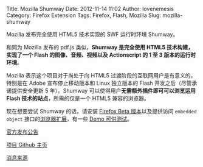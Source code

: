 Title: Mozilla Shumway
Date: 2012-11-14 11:02
Author: lovenemesis
Category: Firefox Extension
Tags: Firefox, Flash, Mozilla
Slug: mozilla-shumway

Mozilla 发布完全使用 HTML5 技术实现的 SWF 运行时环境 Shumway。

和同为 Mozilla 发布的 pdf.js 类似，**Shumway 是完全使用 HTML5
技术构建，实现了一个 Flash 的图像、音频、视频以及 Actionscript 的 1 至 3
版本的运行时环境**。

Mozilla 表示这个项目对于尚处于向 HTML5
过渡阶段的互联网用户是有意义的，特别是在 Adobe 宣布停止移动版本和 Linux
独立版本的 Flash 开发之后（尽管承诺提供安全更新 5 年）。Shumway
可以使得用户**无需额外插件即可可以浏览运用 Flash
技术的站点**，所需的仅是一个 HTML5 兼容的浏览器。

现在想要尝试 Shumway 的话，请安装 [Firefox Beta
版本](http://linuxtoy.org/archives/firefox-17-beta.html)以及提供访问
`embedded object`
接口的[浏览器扩展](http://mozilla.github.com/shumway/extension/firefox/shumway.xpi)，有一些
[Demo 可供测试](http://mozilla.github.com/shumway/)。

[官方发布公告](https://blog.mozilla.org/research/2012/11/12/introducing-the-shumway-open-swf-runtime-project/)

[项目 Github 主页](https://github.com/mozilla/shumway/wiki)

[消息来源](http://www.iloveubuntu.net/mozilla-publicly-announces-open-source-flash-renderer-mozilla-sponsored-shumway-project)
